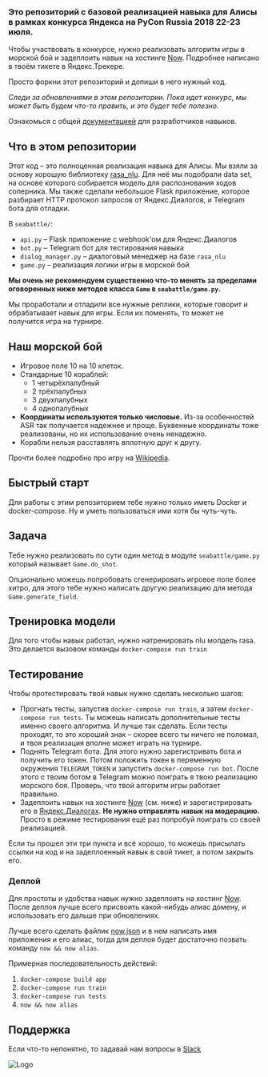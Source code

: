 ### Это репозиторий с базовой реализацией навыка для Алисы в рамках конкурса Яндекса на PyCon Russia 2018 22-23 июля.

Чтобы участвовать в конкурсе, нужно реализовать алгоритм игры в морской бой и задеплоить навык на хостинге [Now](https://zeit.co/now). Подробнее написано в твоём тикете в Яндекс.Трекере.

Просто форкни этот репозиторий и допиши в него нужный код.

_Следи за обновлениями в этом репозитории. Пока идет конкурс, мы может быть будем что-то править, и это будет тебе полезно._

Ознакомься с общей [документацией](https://tech.yandex.ru/dialogs/alice/doc/about-docpage/) для разработчиков навыков.

## Что в этом репозитории
Этот код – это полноценная реализация навыка для Алисы. Мы взяли за основу хорошую библиотеку [rasa_nlu](https://github.com/RasaHQ/rasa_nlu). Для неё мы подобрали data set, на основе которого собирается модель для распознования ходов соперника. Мы также сделали небольшое Flask приложение, которое разбирает HTTP протокол запросов от Яндекс.Диалогов, и Telegram бота для отладки.

В `seabattle/`:
- `api.py` – Flask приложение с webhook'ом для Яндекс.Диалогов
- `bot.py` – Telegram бот для тестирования навыка
- `dialog_manager.py` – диалоговый менеджер на базе `rasa_nlu`
- `game.py` – реализация логики игры в морской бой

**Мы очень не рекомендуем существенно что-то менять за пределами оговоренных ниже методов класса `Game` в `seabattle/game.py`.**

Мы проработали и отладили все нужные реплики, которые говорит и обрабатывает навык для игры. Если их поменять, то может не получится игра на турнире.

## Наш морской бой
* Игровое поле 10 на 10 клеток.
* Стандарные 10 кораблей:
    - 1 четырёхпалубный
    - 2 трёхпалубных
    - 3 двухпалубных
    - 4 однопалубных
* **Координаты используются только числовые.** Из-за особенностей ASR так получается надежнее и проще. Буквенные координаты тоже реализованы, но их использование очень ненадежно.
* Корабли нельзя расставлять вплотную друг к другу.

Прочти более подробно про игру на [Wikipedia](https://ru.wikipedia.org/wiki/%D0%9C%D0%BE%D1%80%D1%81%D0%BA%D0%BE%D0%B9_%D0%B1%D0%BE%D0%B9_(%D0%B8%D0%B3%D1%80%D0%B0)).

## Быстрый старт
Для работы с этим репозиторием тебе нужно только иметь Docker и docker-compose. Ну и уметь пользоваться ими хотя бы чуть-чуть.

## Задача
Тебе нужно реализовать по сути один метод в модуле `seabattle/game.py` который называет `Game.do_shot`.

Опционально можешь попробовать сгенерировать игровое поле более хитро, для этого тебе нужно написать другую реализацию для метода `Game.generate_field`.

## Тренировка модели
Для того чтобы навык работал, нужно натренировать nlu молдель rasa. Это делается вызовом команды `docker-compose run train`

## Тестирование
Чтобы протестировать твой навык нужно сделать несколько шагов:
- Прогнать тесты, запустив `docker-compose run train`, а затем `docker-compose run tests`. Ты можешь написать дополнительные тесты именно своего алгоритма. И лучше так сделать. Если тесты проходят, то это хороший знак – скорее всего ты ничего не поломал, и твоя реализация вполне может играть на турнире.
- Поднять Telegram бота. Для этого нужно зарегистривать бота и получить его токен. Потом положить токен в переменную окружения `TELEGRAM_TOKEN` и запустить `docker-compose run bot`. После этого с твоим ботом в Telegram можно поиграть в твою реализацию морского боя. Проверь, что твой алгоритм игры работает правильно.
- Задеплоить навык на хостинге [Now](https://zeit.co/now) (см. ниже) и зарегистрировать его в [Яндекс.Диалогах](https://dialogs.yandex.ru/). **Не нужно отправлять навык на модерацию.** Просто в режиме тестирования ещё раз попробуй поиграть со своей реализацией.

Если ты прошел эти три пункта и всё хорошо, то можешь присылать ссылки на код и на задеплоенный навык в свой тикет, а потом закрыть его.

### Деплой
Для простоты и удобства навык нужно задеплоить на хостинг [Now](https://zeit.co/now). После деплоя лучше всего присвоить какой-нибудь алиас домену, и использовать его дальше при обновлениях.

Лучше всего сделать файлик [now.json](https://zeit.co/docs/features/configuration#now.json) и в нем написать имя приложения и его алиас, тогда для деплоя будет достаточно позвать команду `now && now alias`.

Примерная последовательность действий:
1. `docker-compose build app`
2. `docker-compose run train`
3. `docker-compose run tests`
4. `now && now alias`

## Поддержка
Если что-то непонятно, то задавай нам вопросы в [Slack](https://join.slack.com/t/pycon2018-ya-contest/shared_invite/enQtNDAxNDA2MDE1NjcwLTE3Yzg4YzUyM2Y0Zjc3ZjA5YzhmNDAyZDc4MGQ5YTNmZTc0N2RkZjFlMWFiMzZjNjIzNGIxOGFlZDVlMzgyYWQ)


![Logo](https://yastatic.net/s3/lpc/c84b1334-04c0-4e7e-a96c-d17e9dc7a157.svg)

